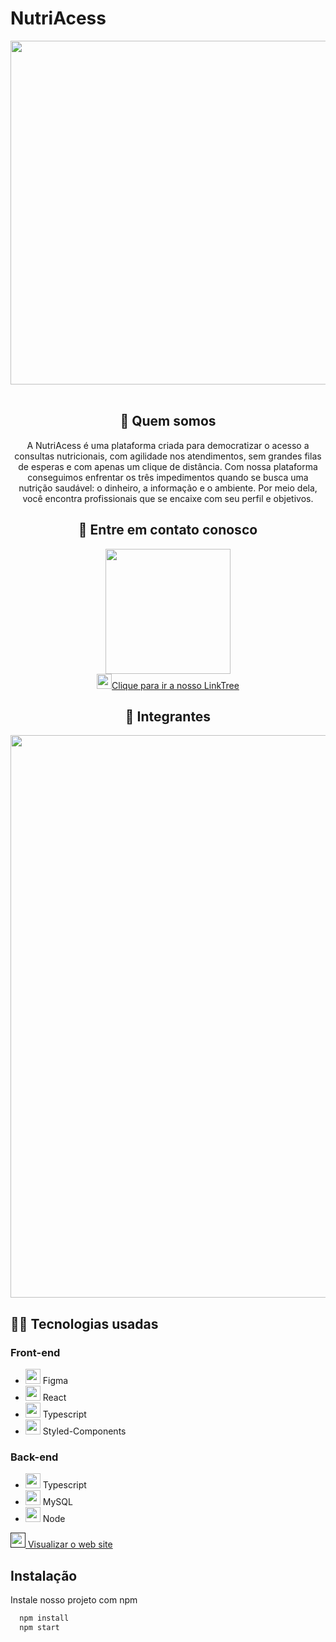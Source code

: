<h1>NutriAcess</h1>
 
<div align="center">
   <img width="550px" src="https://i.imgur.com/EFisXuC.png"/>
</div>
<br/>
 
<div align="center">
   <h2>🍎 Quem somos</h2>
   
   <p>
      A NutriAcess é uma plataforma criada para democratizar o acesso a consultas nutricionais, com agilidade nos atendimentos, sem grandes filas de esperas       e com apenas um clique de distância. Com nossa plataforma conseguimos enfrentar os três impedimentos quando se busca uma nutrição saudável: o dinheiro,       a informação e o ambiente. Por meio dela, você encontra profissionais que se encaixe com seu perfil e objetivos.
   </p>

   <h2>🍍 Entre em contato conosco</h2>
   <a href="https://linktr.ee/nutriacess_" target="_blank"><img width="200px" src="https://i.imgur.com/i7OAzxg.png" /></a> <br>
    <a href="https://linktr.ee/nutriacess_" target="_blank"><img width="24px" src="https://i.imgur.com/xgUMuX1.png"/>Clique para ir a nosso LinkTree </a>
   
   <h2>🍌 Integrantes</h2>
   <a href="https://linktr.ee/nutriacess_" target="_blank"><img width="900px" src="https://i.imgur.com/zYjdT4U.png" /></a>
    
</div>

<div>
    <h2>👩‍💻 Tecnologias usadas </h2>
    <h3>Front-end</h3>
 <ul>
   <li><img  width="24px" src="https://cdn.discordapp.com/attachments/773372240686350356/1054550678493741146/figma.png" />  Figma</li>
   <li><img  width="24px" src="https://cdn.discordapp.com/attachments/773372240686350356/1054550330467164261/science.png" />  React</li>
   <li><img  width="24px" src="https://i.imgur.com/5HiFsW7.png" />  Typescript</li>
   <li><img  width="24px" src="https://i.imgur.com/pOkkx8p.png" />  Styled-Components</li>
 </ul>
 
 <h3>Back-end</h3>
 <ul>
     <li><img  width="24px" src="https://i.imgur.com/5HiFsW7.png" />  Typescript</li>
    <li><img  width="24px" src="https://cdn.discordapp.com/attachments/773372240686350356/1054552558745694228/mysql.png" />  MySQL</li>
    <li><img  width="24px" src="https://i.imgur.com/vvwVa87.png"/> Node</li>
 </ul>
</div>

<a href="" target="_blank">
<img  width="24px" src="https://cdn.discordapp.com/attachments/773372240686350356/1054550330467164261/science.png" /> Visualizar o web site
</a>

## Instalação

Instale nosso projeto com npm

```bash
  npm install
  npm start
```
